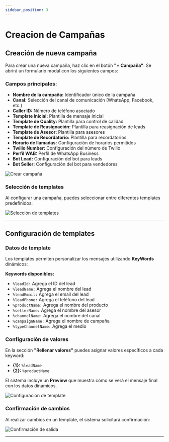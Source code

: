 ```yaml
---
sidebar_position: 3
---
```


# Creacion de Campañas

## Creación de nueva campaña

Para crear una nueva campaña, haz clic en el botón **"+ Campaña"**. Se abrirá un formulario modal con los siguientes campos:

### Campos principales:
- **Nombre de la campaña:** Identificador único de la campaña
- **Canal:** Selección del canal de comunicación (WhatsApp, Facebook, etc.)
- **Caller ID:** Número de teléfono asociado
- **Template Inicial:** Plantilla de mensaje inicial
- **Template de Quality:** Plantilla para control de calidad
- **Template de Reasignación:** Plantilla para reasignación de leads
- **Template de Asesor:** Plantilla para asesores
- **Template de Recordatorio:** Plantilla para recordatorios
- **Horario de llamadas:** Configuración de horarios permitidos
- **Twilio Number:** Configuración del número de Twilio
- **Perfil WAB:** Perfil de WhatsApp Business
- **Bot Lead:** Configuración del bot para leads
- **Bot Seller:** Configuración del bot para vendedores

![Crear campaña](https://xperience-docs-prod.s3.us-east-2.amazonaws.com/Manuales_devs/documentation/campaigns/campaigns-form.png)

### Selección de templates

Al configurar una campaña, puedes seleccionar entre diferentes templates predefinidos:

![Selección de templates](https://xperience-docs-prod.s3.us-east-2.amazonaws.com/Manuales_devs/documentation/campaigns/campaigns-form-templates.png)

---

## Configuración de templates

### Datos de template

Los templates permiten personalizar los mensajes utilizando **KeyWords** dinámicos:

**Keywords disponibles:**
- `%leadId:` Agrega el ID del lead
- `%leadName:` Agrega el nombre del lead
- `%leadEmail:` Agrega el email del lead
- `%leadPhone:` Agrega el teléfono del lead
- `%productName:` Agrega el nombre del producto
- `%sellerName:` Agrega el nombre del asesor
- `%channelName:` Agrega el nombre del canal
- `%campaignName:` Agrega el nombre de campaña
- `%typeChannelName:` Agrega el medio

### Configuración de valores

En la sección **"Rellenar valores"** puedes asignar valores específicos a cada keyword:
- **{1}:** `%leadName`
- **{2}:** `%productName`

El sistema incluye un **Preview** que muestra cómo se verá el mensaje final con los datos dinámicos.

![Configuración de template](https://xperience-docs-prod.s3.us-east-2.amazonaws.com/Manuales_devs/documentation/campaigns/campaigns-form-templates-edit.png)

### Confirmación de cambios

Al realizar cambios en un template, el sistema solicitará confirmación:

![Confirmación de salida](https://xperience-docs-prod.s3.us-east-2.amazonaws.com/Manuales_devs/documentation/campaigns/campaigns-form-templates-warning.png)

---